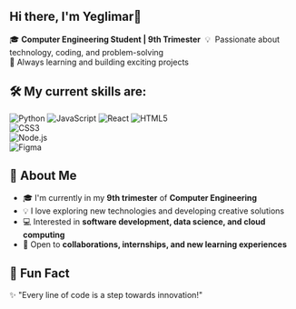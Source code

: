 ## Hi there, I'm Yeglimar👋

🎓 **Computer Engineering Student | 9th Trimester**
&nbsp;💡&nbsp; Passionate about technology, coding, and problem-solving  
🚀 Always learning and building exciting projects

## 🛠️ My current skills are:
![Python](https://img.shields.io/badge/Python-3776AB?style=for-the-badge&logo=python&logoColor=white)
![JavaScript](https://img.shields.io/badge/JavaScript-F7DF1E?style=for-the-badge&logo=javascript&logoColor=black)
![React](https://img.shields.io/badge/React-61DAFB?style=for-the-badge&logo=react&logoColor=black)
![HTML5](https://img.shields.io/badge/HTML5-E34F26?style=for-the-badge&logo=html5&logoColor=white)  
![CSS3](https://img.shields.io/badge/CSS3-1572B6?style=for-the-badge&logo=css3&logoColor=white)  
![Node.js](https://img.shields.io/badge/Node.js-43853D?style=for-the-badge&logo=node.js&logoColor=white)  
![Figma](https://img.shields.io/badge/Figma-F24E1E?style=for-the-badge&logo=figma&logoColor=white)  


## 🌱 About Me  
- 🎓 I'm currently in my **9th trimester** of **Computer Engineering**  
- 💡 I love exploring new technologies and developing creative solutions  
- 💻 Interested in **software development, data science, and cloud computing**  
- 🚀 Open to **collaborations, internships, and new learning experiences**  

## 🎯 Fun Fact  
✨ "Every line of code is a step towards innovation!"  
